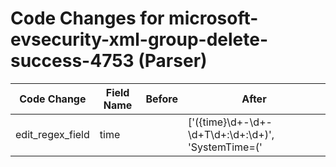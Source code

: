 # Code Changes for microsoft-evsecurity-xml-group-delete-success-4753 (Parser)

| Code Change | Field Name | Before | After |
|-------------|------------|--------|-------|
| edit_regex_field | time |  | ['({time}\d+-\d+-\d+T\d+:\d+:\d+)', 'SystemTime=(\'|")({time}\d\d\d\d-\d\d-\d\dT\d\d:\d\d:\d\d)', 'SystemTime=(\'|")({time}\d\d\d\d-\d\d-\d\dT\d\d:\d\d:\d\d.\d{1,9}Z)', '\srt=({time}\d{13})'] |